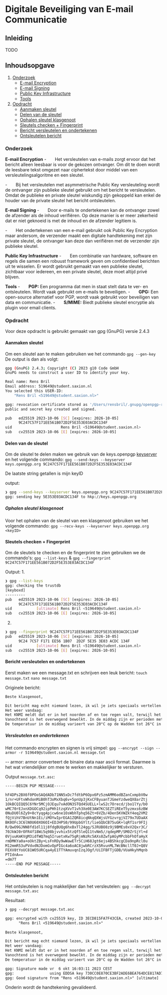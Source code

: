 # Digitale Beveiliging van E-mail Communicatie

## Inleiding
TODO

## Inhoudsopgave
1. [Onderzoek](#onderzoek)
   - [E-mail Encryption](#e-mail-encryption)
   - [E-mail Signing](#e-mail-signing)
   - [Public Key Infrastructure](#public-key-infrastructure)
   - [Tools](#tools)
2. [Opdracht](#opdracht)
   - [Aanmaken sleutel](#aanmaken-sleutel)
   - [Delen van de sleutel](#delen-van-de-sleutel)
   - [Ophalen sleutel klasgenoot](#ophalen-sleutel-klasgenoot)
   - [Sleutels checken + Fingerprint](#sleutels-checken-+-fingerprint)
   - [Bericht versleutelen en ondertekenen](#bericht-versleutelen-en-ondertekenen)
   - [Ontsleutelen bericht](#ontsleutelen-bericht)
  
### Onderzoek

**E-mail Encryption**
-       Het versleutelen van e-mails zorgt ervoor dat het bericht alleen leesbaar is voor de gekozen ontvanger. Om dit te doen wordt de leesbare tekst omgezet naar ciphertekst door middel van een versleutelingsalgoritme en een sleutel.

-       Bij het versleutelen met asymmetrische Public Key versleuteling wordt de ontvanger zijn publieke sleutel gebruikt om het bericht te versleutelen. Omdat de publieke en private sleutel wiskundig zijn gekoppeld kan enkel de houder van de private sleutel het bericht ontsleutelen.

**E-mail Signing**
-       Door e-mails te ondertekenen kan de ontvanger zowel de afzender als de inhoud verifiëren. Op deze manier is er meer zekerheid dat er niet geknoeid is met de inhoud en de afzender legitiem is.

-       Het ondertekenen van een e-mail gebruikt ook Public Key Encryption maar andersom, de verzender maakt een digitale handtekening met zijn private sleutel, de ontvanger kan deze dan verifiëren met de verzender zijn publieke sleutel.

**Public Key Infrastructure**
-       Een combinatie van hardware, software en regels die samen een robuust framework geven om confidentieel berichten uit te wisselen. Er wordt gebruikt gemaakt van een publieke sleutel, zichtbaar voor iedereen, en een private sleutel, deze moet altijd privé blijven.

**Tools**
-       **PGP:** Een programma dat men in staat stelt data te ver- en ontsleutelen. Wordt vaak gebruikt om e-mails te beveiligen.
-       **GPG:** Een open-source alternatief voor PGP, wordt vaak gebruikt voor beveiligen van data en communicatie.
-       **S/MIME:** Biedt publieke sleutel encryptie als plugin voor email clients.


### Opdracht

Voor deze opdracht is gebruikt gemaakt van gpg (GnuPG) versie 2.4.3
#### Aanmaken sleutel

Om een sleutel aan te maken gebruiken we het commando
`gpg --gen-key`
De output is dan als volgt:

```bash
gpg (GnuPG) 2.4.3; Copyright (C) 2023 g10 Code GmbH
GnuPG needs to construct a user ID to identify your key.

Real name: Rens Bril
Email address: 519649@student.saxion.nl
You selected this USER-ID:
    "Rens Bril <519649@student.saxion.nl>"

gpg: revocation certificate stored as '/Users/rensbril/.gnupg/openpgp-revocs.d/9C247C57F171EE561B072D2F5E353E03ACDC134F.rev'
public and secret key created and signed.

pub   ed25519 2023-10-06 [SC] [expires: 2026-10-05]
      9C247C57F171EE561B072D2F5E353E03ACDC134F
uid                      Rens Bril <519649@student.saxion.nl>
sub   cv25519 2023-10-06 [E] [expires: 2026-10-05]
```

#### Delen van de sleutel

Om de sleutel te delen maken we gebruik van de keys.openpgp [keyserver](https://keys.openpgp.org/)
en het volgende commando:
`gpg --send-keys --keyserver keys.openpgp.org 9C247C57F171EE561B072D2F5E353E03ACDC134F`

De laatste string getallen is mijn keyID

output:

```bash
❯ gpg --send-keys --keyserver keys.openpgp.org 9C247C57F171EE561B072D2F5E353E03ACDC134F
gpg: sending key 5E353E03ACDC134F to hkp://keys.openpgp.org
```

##### Ophalen sleutel klasgenoot

Voor het ophalen van de sleutel van een klasgenoot gebruiken we het volgende commando:
`gpg --recv-keys --keyserver keys.openpgp.org <keyID>`


#### Sleutels checken + Fingerprint

Om de sleutels te checken en de fingerprint te zien gebruiken we de commando's:
`gpg --list-keys`
&
`gpg --fingerprint 9C247C57F171EE561B072D2F5E353E03ACDC134F`

Output:
1. 
```bash
❯ gpg --list-keys
gpg: checking the trustdb
[keyboxd]
---------
pub   ed25519 2023-10-06 [SC] [expires: 2026-10-05]
      9C247C57F171EE561B072D2F5E353E03ACDC134F
uid           [ultimate] Rens Bril <519649@student.saxion.nl>
sub   cv25519 2023-10-06 [E] [expires: 2026-10-05]
```

2. 
```bash
❯ gpg --fingerprint 9C247C57F171EE561B072D2F5E353E03ACDC134F
pub   ed25519 2023-10-06 [SC] [expires: 2026-10-05]
      9C24 7C57 F171 EE56 1B07  2D2F 5E35 3E03 ACDC 134F
uid           [ultimate] Rens Bril <519649@student.saxion.nl>
sub   cv25519 2023-10-06 [E] [expires: 2026-10-05]
```

#### Bericht versleutelen en ondertekenen

Eerst maken we een message.txt en schrijven een leuk bericht:
`touch message.txt`
`nano message.txt`

Originele bericht: 
```txt
Beste klasgenoot,

Dit bericht mag echt niemand lezen, ik wil je iets speciaals vertellen.
Het weer vandaag:
Het KNMI meldt dat er in het noorden af en toe regen valt, terwijl het elders meestal droog blijft.
Vanochtend is het overwegend bewolkt. In de middag zijn er perioden met zon, hoewel er in het noorden wat meer bewolking aanwezig is.
De temperatuur in de middag varieert van 20°C op de Wadden tot 26°C in Zuid-Limburg
```

##### Versleutelen en ondertekenen

Het commando encrypten en signen is vrij simpel:
`gpg --encrypt --sign --armor -r 519649@student.saxion.nl message.txt`

-- armor: armor converteert de binaire data naar ascii format. Daarmee is het wat vriendelijker om mee te werken en makkelijker te versturen.

Output `message.txt.asc`:
```txt
-----BEGIN PGP MESSAGE-----

hF4DPs2BX6f0POoSAQdADb71NN5xDc7fdtbP6Opx6Pz5zmAMM6odBZanCxmpbV0w
1/nr+UFtvWhdonMiB0hT3oMxXbq6v+5pnUp3jKxCFByuanTJGmeYzdweQX8arZtj
1OkBCQIQQ5C6YNr5MCjOJEqu7xAdON3STQd4SUELL+lwS2c7Orecd/jbo1lYy/bO
wMC70rEJxnXDGOCq92ipPHh1tzqXVvT1vh3Xe0E3AW7KCSEZTiREeT5yzmxs6zBW
0NuDU0l6Zy9+8cYyqg4pjcw6ne1OsWbhTphq56Zt+6VZb/4Den5KVWZkY4eq2VM2
fQjVihV7BnUtNn1Ei/iMOYwIprEGA1ZQR8icqNkqQXWjsUYGzvrgjVZ79x7UDaAX
BK0OFc3C6lN0U60XO6OI+EDJHPS0/99UpbGYlt/lieGQbCB75uGK+lqRf1sr9FIj
R/QwO9GJNN8fd1dl11j8fdgBUQg6hxBxTl24gg/SJRUBO8z9j9BMEs0xV2Qxr3C/
70JkWJ0rOFR4f18Wi5q98bjvvhix5tzQf5leQ11tvNm5//qdepMP/SM0ZrSjYl+d
0VjuuKmKVgM3idfWQ7mq5IruetxKw75gRjmNzRc5AXs8ZwfpAGyMPcbbFhOfaHyX
rmDMKYa0a+oOktZBy+LsFnRDy9wWawETr5CiH68Jgt6ejs4BShkcgCDa9npRcl0u
M12mmR53uPVdvdNJDomGvOpPIGc4a6oAC8jwbRCrzX5RvunML7WcBNcllT0J+Q8V
FEXV8tYoUC81WO5URCqa4yE1TTYAmuvqnIzqJOgf/UiIFBFTjGDB/VUaHkyhMqnb
PTIdnA==
=dm7T
-----END PGP MESSAGE-----
```



#### Ontsleutelen bericht

Het ontsleutelen is nog makkelijker dan het versleutelen:
`gpg --decrypt message.txt.asc`

Resultaat:
```txt
❯ gpg --decrypt message.txt.asc

gpg: encrypted with cv25519 key, ID 3ECD815FA7F43CEA, created 2023-10-06
      "Rens Bril <519649@student.saxion.nl>"
      
Beste klasgenoot,

Dit bericht mag echt niemand lezen, ik wil je iets speciaals vertellen.
Het weer vandaag:
Het KNMI meldt dat er in het noorden af en toe regen valt, terwijl het elders meestal droog blijft.
Vanochtend is het overwegend bewolkt. In de middag zijn er perioden met zon, hoewel er in het noorden wat meer bewolking aanwezig is.
De temperatuur in de middag varieert van 20°C op de Wadden tot 26°C in Zuid-Limburg

gpg: Signature made vr  6 okt 16:03:11 2023 CEST
gpg:                using EDDSA key 730CC0E870CE3BF2ADE6BEA764DCE817AD7AF715
gpg: Good signature from "Rens <519649@student.saxion.nl>" [ultimate]
```

Onderin wordt de handtekening gevalideerd.




